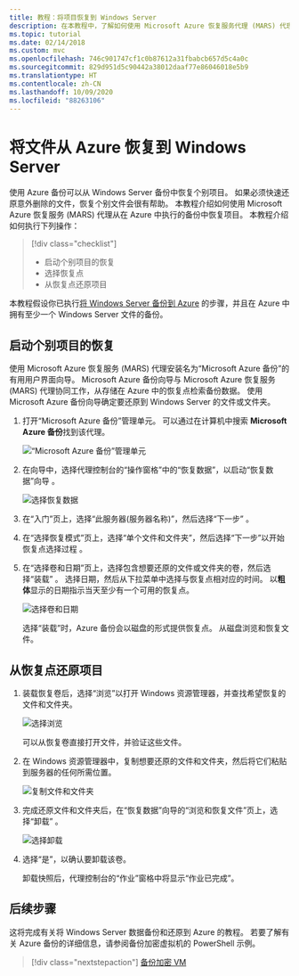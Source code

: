 ```yaml
---
title: 教程：将项目恢复到 Windows Server
description: 在本教程中，了解如何使用 Microsoft Azure 恢复服务代理 (MARS) 代理将项目从 Azure 恢复到 Windows Server。
ms.topic: tutorial
ms.date: 02/14/2018
ms.custom: mvc
ms.openlocfilehash: 746c901747cf1c0b87612a31fbabcb657d5c4a0c
ms.sourcegitcommit: 829d951d5c90442a38012daaf77e86046018e5b9
ms.translationtype: HT
ms.contentlocale: zh-CN
ms.lasthandoff: 10/09/2020
ms.locfileid: "88263106"
---
```

# <a name="recover-files-from-azure-to-a-windows-server"></a>将文件从 Azure 恢复到 Windows Server

使用 Azure 备份可以从 Windows Server 备份中恢复个别项目。 如果必须快速还原意外删除的文件，恢复个别文件会很有帮助。 本教程介绍如何使用 Microsoft Azure 恢复服务 (MARS) 代理从在 Azure 中执行的备份中恢复项目。 本教程介绍如何执行下列操作：

> [!div class="checklist"]
>
> * 启动个别项目的恢复
> * 选择恢复点
> * 从恢复点还原项目

本教程假设你已执行[将 Windows Server 备份到 Azure](backup-windows-with-mars-agent.md) 的步骤，并且在 Azure 中拥有至少一个 Windows Server 文件的备份。

## <a name="initiate-recovery-of-individual-items"></a>启动个别项目的恢复

使用 Microsoft Azure 恢复服务 (MARS) 代理安装名为“Microsoft Azure 备份”的有用用户界面向导。 Microsoft Azure 备份向导与 Microsoft Azure 恢复服务 (MARS) 代理协同工作，从存储在 Azure 中的恢复点检索备份数据。 使用 Microsoft Azure 备份向导确定要还原到 Windows Server 的文件或文件夹。

1. 打开“Microsoft Azure 备份”管理单元。 可以通过在计算机中搜索 **Microsoft Azure 备份**找到该代理。

    ![“Microsoft Azure 备份”管理单元](./media/tutorial-backup-restore-files-windows-server/mars.png)

2. 在向导中，选择代理控制台的“操作窗格”中的“恢复数据”，以启动“恢复数据”向导  。

    ![选择恢复数据](./media/tutorial-backup-restore-files-windows-server/mars-recover-data.png)

3. 在“入门”页上，选择“此服务器(服务器名称)”，然后选择“下一步”  。

4. 在“选择恢复模式”页上，选择“单个文件和文件夹”，然后选择“下一步”以开始恢复点选择过程  。

5. 在“选择卷和日期”页上，选择包含想要还原的文件或文件夹的卷，然后选择“装载” 。 选择日期，然后从下拉菜单中选择与恢复点相对应的时间。 以**粗体**显示的日期指示当天至少有一个可用的恢复点。

    ![选择卷和日期](./media/tutorial-backup-restore-files-windows-server/mars-select-date.png)

    选择“装载”时，Azure 备份会以磁盘的形式提供恢复点。 从磁盘浏览和恢复文件。

## <a name="restore-items-from-a-recovery-point"></a>从恢复点还原项目

1. 装载恢复卷后，选择“浏览”以打开 Windows 资源管理器，并查找希望恢复的文件和文件夹。

    ![选择浏览](./media/tutorial-backup-restore-files-windows-server/mars-browse-recover.png)

    可以从恢复卷直接打开文件，并验证这些文件。

2. 在 Windows 资源管理器中，复制想要还原的文件和文件夹，然后将它们粘贴到服务器的任何所需位置。

    ![复制文件和文件夹](./media/tutorial-backup-restore-files-windows-server/mars-final.png)

3. 完成还原文件和文件夹后，在“恢复数据”向导的“浏览和恢复文件”页上，选择“卸载”  。

    ![选择卸载](./media/tutorial-backup-restore-files-windows-server/unmount-and-confirm.png)

4. 选择“是”，以确认要卸载该卷。

    卸载快照后，代理控制台的“作业”窗格中将显示“作业已完成”。

## <a name="next-steps"></a>后续步骤

这将完成有关将 Windows Server 数据备份和还原到 Azure 的教程。 若要了解有关 Azure 备份的详细信息，请参阅备份加密虚拟机的 PowerShell 示例。

> [!div class="nextstepaction"]
> [备份加密 VM](./scripts/backup-powershell-sample-backup-encrypted-vm.md)
